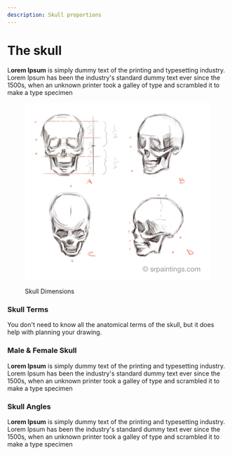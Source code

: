 ```yaml
---
description: Skull proportions
---
```


# The skull

L**orem Ipsum** is simply dummy text of the printing and typesetting industry. Lorem Ipsum has been the industry's standard dummy text ever since the 1500s, when an unknown printer took a galley of type and scrambled it to make a type specimen&#x20;

<figure><img src="../.gitbook/assets/Skull angles (1).tif" alt=""><figcaption><p>Skull Dimensions</p></figcaption></figure>

### Skull Terms

You don't need to know all the anatomical terms of the skull, but it does help with planning your drawing.



### Male & Female Skull&#x20;

L**orem Ipsum** is simply dummy text of the printing and typesetting industry. Lorem Ipsum has been the industry's standard dummy text ever since the 1500s, when an unknown printer took a galley of type and scrambled it to make a type specimen&#x20;



### Skull Angles

L**orem Ipsum** is simply dummy text of the printing and typesetting industry. Lorem Ipsum has been the industry's standard dummy text ever since the 1500s, when an unknown printer took a galley of type and scrambled it to make a type specimen&#x20;

